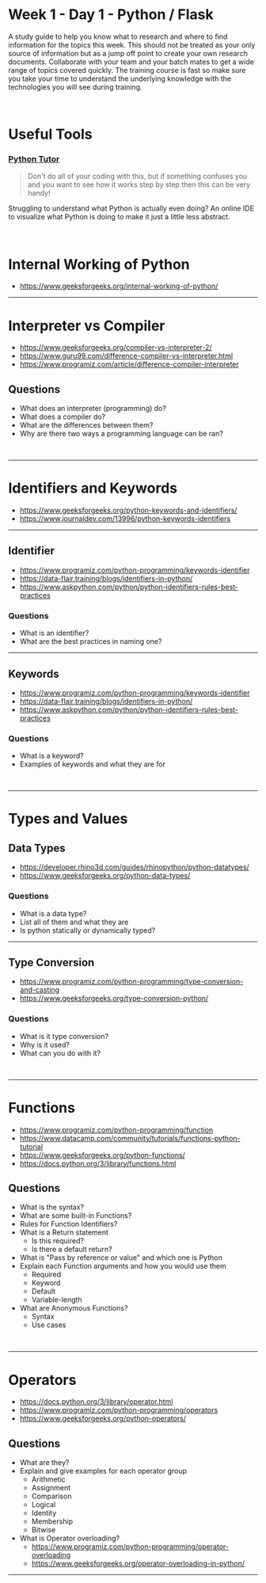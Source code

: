 # Week 1 - Day 1 - Python / Flask
A study guide to help you know what to research and where to find information for the topics this week. This should not be treated as your only source of information but as a jump off point to create your own research documents. Collaborate with your team and your batch mates to get a wide range of topics covered quickly. The training course is fast so make sure you take your time to understand the underlying knowledge with the technologies you will see during training.

<br>

# Useful Tools

### [Python Tutor](https://pythontutor.com/visualize.html#mode=edit)

> Don't do all of your coding with this, but if something confuses you and you want to see how it works step by step then this can be very handy!

Struggling to understand what Python is actually even doing? An online IDE to visualize what Python is doing to make it just a little less abstract.


<br>


# Internal Working of Python
- https://www.geeksforgeeks.org/internal-working-of-python/

---
# Interpreter vs Compiler
- https://www.geeksforgeeks.org/compiler-vs-interpreter-2/
- https://www.guru99.com/difference-compiler-vs-interpreter.html
- https://www.programiz.com/article/difference-compiler-interpreter

## Questions
- What does an interpreter (programming) do?
- What does a compiler do?
- What are the differences between them?
- Why are there two ways a programming language can be ran?

<br>

---
# Identifiers and Keywords
- https://www.geeksforgeeks.org/python-keywords-and-identifiers/
- https://www.journaldev.com/13996/python-keywords-identifiers

---
## Identifier
- https://www.programiz.com/python-programming/keywords-identifier
- https://data-flair.training/blogs/identifiers-in-python/
- https://www.askpython.com/python/python-identifiers-rules-best-practices

### Questions
- What is an identifier?
- What are the best practices in naming one?

---
## Keywords
- https://www.programiz.com/python-programming/keywords-identifier
- https://data-flair.training/blogs/identifiers-in-python/
- https://www.askpython.com/python/python-identifiers-rules-best-practices

### Questions
- What is a keyword?
- Examples of keywords and what they are for

<br>

---
# Types and Values
## Data Types
- https://developer.rhino3d.com/guides/rhinopython/python-datatypes/
- https://www.geeksforgeeks.org/python-data-types/

### Questions
- What is a data type?
- List all of them and what they are
- Is python statically or dynamically typed?

---
## Type Conversion
- https://www.programiz.com/python-programming/type-conversion-and-casting
- https://www.geeksforgeeks.org/type-conversion-python/

### Questions
- What is it type conversion?
- Why is it used?
- What can you do with it?
  

<br>

---
# Functions
- https://www.programiz.com/python-programming/function
- https://www.datacamp.com/community/tutorials/functions-python-tutorial
- https://www.geeksforgeeks.org/python-functions/
- https://docs.python.org/3/library/functions.html

## Questions
- What is the syntax?
- What are some built-in Functions?
- Rules for Function Identifiers?
- What is a Return statement
  - Is this required?
  - Is there a default return?
- What is "Pass by reference or value" and which one is Python
- Explain each Function arguments and how you would use them
  - Required
  - Keyword
  - Default
  - Variable-length
- What are Anonymous Functions?
  - Syntax
  - Use cases


<br>

---
# Operators
- https://docs.python.org/3/library/operator.html
- https://www.programiz.com/python-programming/operators
- https://www.geeksforgeeks.org/python-operators/

## Questions
- What are they?
- Explain and give examples for each operator group
  - Arithmetic 
  - Assignment 
  - Comparison
  - Logical
  - Identity
  - Membership
  - Bitwise
- What is Operator overloading?
  - https://www.programiz.com/python-programming/operator-overloading
  - https://www.geeksforgeeks.org/operator-overloading-in-python/

---
